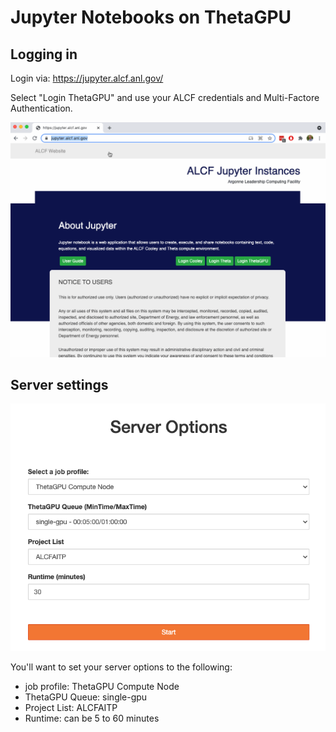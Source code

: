 # Jupyter Notebooks on ThetaGPU


## Logging in
Login via: https://jupyter.alcf.anl.gov/

Select "Login ThetaGPU" and use your ALCF credentials and Multi-Factore Authentication.

![Login GIF](img/jupyter_login_01.gif)

## Server settings
![server options](img/jupyter_server_options.png)

You'll want to set your server options to the following:
* job profile: ThetaGPU Compute Node
* ThetaGPU Queue: single-gpu
* Project List: ALCFAITP
* Runtime: can be 5 to 60 minutes

